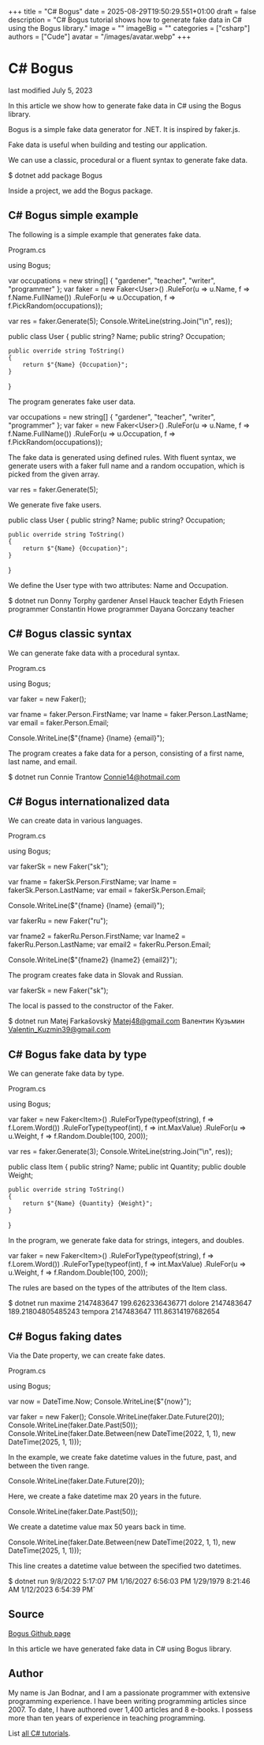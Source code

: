 +++
title = "C# Bogus"
date = 2025-08-29T19:50:29.551+01:00
draft = false
description = "C# Bogus tutorial shows how to generate fake data in C# using the Bogus library."
image = ""
imageBig = ""
categories = ["csharp"]
authors = ["Cude"]
avatar = "/images/avatar.webp"
+++

# C# Bogus

last modified July 5, 2023

 

In this article we show how to generate fake data in C# using the Bogus
library.

Bogus is a simple fake data generator for .NET. It is inspired by faker.js.

Fake data is useful when building and testing our application.

We can use a classic, procedural or a fluent syntax to generate fake data.

$ dotnet add package Bogus

Inside a project, we add the Bogus package.

## C# Bogus simple example

The following is a simple example that generates fake data.

Program.cs
  

using Bogus;

var occupations = new string[] { "gardener", "teacher", "writer", "programmer" };
var faker = new Faker&lt;User&gt;()
   .RuleFor(u =&gt; u.Name, f =&gt; f.Name.FullName())
   .RuleFor(u =&gt; u.Occupation, f =&gt; f.PickRandom(occupations));

var res = faker.Generate(5);
Console.WriteLine(string.Join("\n", res));

public class User
{
    public string? Name;
    public string? Occupation;

    public override string ToString()
    {
        return $"{Name} {Occupation}";
    }
}

The program generates fake user data.

var occupations = new string[] { "gardener", "teacher", "writer", "programmer" };
var faker = new Faker&lt;User&gt;()
    .RuleFor(u =&gt; u.Name, f =&gt; f.Name.FullName())
    .RuleFor(u =&gt; u.Occupation, f =&gt; f.PickRandom(occupations));

The fake data is generated using defined rules. With fluent syntax, we generate
users with a faker full name and a random occupation, which is picked from the
given array.

var res = faker.Generate(5);

We generate five fake users.

public class User
{
    public string? Name;
    public string? Occupation;

    public override string ToString()
    {
        return $"{Name} {Occupation}";
    }
}

We define the User type with two attributes: Name and
Occupation.

$ dotnet run
Donny Torphy gardener
Ansel Hauck teacher
Edyth Friesen programmer
Constantin Howe programmer
Dayana Gorczany teacher

## C# Bogus classic syntax

We can generate fake data with a procedural syntax.

Program.cs
  

using Bogus;

var faker = new Faker();

var fname = faker.Person.FirstName;
var lname = faker.Person.LastName;
var email = faker.Person.Email;

Console.WriteLine($"{fname} {lname} {email}");

The program creates a fake data for a person, consisting of a first name, last
name, and email.

$ dotnet run
Connie Trantow Connie14@hotmail.com

## C# Bogus internationalized data

We can create data in various languages.

Program.cs
  

using Bogus;

var fakerSk = new Faker("sk");

var fname = fakerSk.Person.FirstName;
var lname = fakerSk.Person.LastName;
var email = fakerSk.Person.Email;

Console.WriteLine($"{fname} {lname} {email}");

var fakerRu = new Faker("ru");

var fname2 = fakerRu.Person.FirstName;
var lname2 = fakerRu.Person.LastName;
var email2 = fakerRu.Person.Email;

Console.WriteLine($"{fname2} {lname2} {email2}");

The program creates fake data in Slovak and Russian.

var fakerSk = new Faker("sk");

The local is passed to the constructor of the Faker.

$ dotnet run
Matej Farkašovský Matej48@gmail.com
Валентин Кузьмин Valentin_Kuzmin39@gmail.com

## C# Bogus fake data by type

We can generate fake data by type.

Program.cs
  

using Bogus;

var faker = new Faker&lt;Item&gt;()
   .RuleForType(typeof(string), f =&gt; f.Lorem.Word())
   .RuleForType(typeof(int), f =&gt; int.MaxValue)
   .RuleFor(u =&gt; u.Weight, f =&gt; f.Random.Double(100, 200));

var res = faker.Generate(3);
Console.WriteLine(string.Join("\n", res));

public class Item
{
    public string? Name;
    public int Quantity;
    public double Weight;

    public override string ToString()
    {
        return $"{Name} {Quantity} {Weight}";
    }
}

In the program, we generate fake data for strings, integers, and doubles.

var faker = new Faker&lt;Item&gt;()
    .RuleForType(typeof(string), f =&gt; f.Lorem.Word())
    .RuleForType(typeof(int), f =&gt; int.MaxValue)
    .RuleFor(u =&gt; u.Weight, f =&gt; f.Random.Double(100, 200));

The rules are based on the types of the attributes of the Item
class.

$ dotnet run
maxime 2147483647 199.6262336436771
dolore 2147483647 189.21804805485243
tempora 2147483647 111.86314197682654

## C# Bogus faking dates

Via the Date property, we can create fake dates.

Program.cs
  

using Bogus;

var now = DateTime.Now;
Console.WriteLine($"{now}");

var faker = new Faker();
Console.WriteLine(faker.Date.Future(20));
Console.WriteLine(faker.Date.Past(50));
Console.WriteLine(faker.Date.Between(new DateTime(2022, 1, 1),
    new DateTime(2025, 1, 1)));

In the example, we create fake datetime values in the future, past, and between
the tiven range.

Console.WriteLine(faker.Date.Future(20));

Here, we create a fake datetime max 20 years in the future.

Console.WriteLine(faker.Date.Past(50));

We create a datetime value max 50 years back in time.

Console.WriteLine(faker.Date.Between(new DateTime(2022, 1, 1),
    new DateTime(2025, 1, 1)));

This line creates a datetime value between the specified two datetimes.

$ dotnet run
9/8/2022 5:17:07 PM
1/16/2027 6:56:03 PM
1/29/1979 8:21:46 AM
1/12/2023 6:54:39 PM`

## Source

[Bogus Github page](https://github.com/bchavez/Bogus)

In this article we have generated fake data in C# using Bogus library.

## Author

My name is Jan Bodnar, and I am a passionate programmer with extensive
programming experience. I have been writing programming articles since 2007.
To date, I have authored over 1,400 articles and 8 e-books. I possess more
than ten years of experience in teaching programming.

List [all C# tutorials](/csharp/).